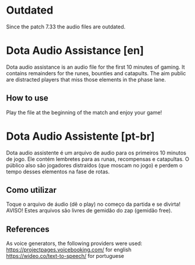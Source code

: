 # Outdated
Since the patch 7.33 the audio files are outdated.

# Dota Audio Assistance [en]

Dota audio assistance is an audio file for the first 10 minutes of gaming. It contains remainders for the runes, bounties and catapults. The aim public are distracted players that miss those elements in the phase lane.


How to use
--
Play the file at the beginning of the match and enjoy your game!

# Dota Audio Assistente [pt-br]

Dota audio assistente é um arquivo de audio para os primeiros 10 minutos de jogo. Ele contém lembretes para as runas, recompensas e catapultas. O público also são jogadores distraídos (que moscam no jogo) e perdem o tempo desses elementos na fase de rotas.


Como utilizar
--
Toque o arquivo de áudio (dê o play) no começo da partida e se divirta!<br>
AVISO! Estes arquivos são livres de gemidão do zap (gemidão free).

References
--
As voice generators, the following providers were used:<br>
https://projectpages.voicebooking.com/ for english<br>
https://wideo.co/text-to-speech/ for portuguese
